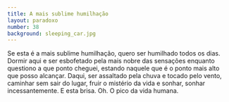```yaml
---
title: A mais sublime humilhação
layout: paradoxo
number: 38
background: sleeping_car.jpg
---
```


Se esta é a mais sublime humilhação, quero ser humilhado todos os dias. Dormir aqui e ser esbofetado pela mais nobre das sensações enquanto questiono a que ponto cheguei, estando naquele que é o ponto mais alto que posso alcançar. Daqui, ser assaltado pela chuva e tocado pelo vento, caminhar sem sair do lugar, fruir o mistério da vida e sonhar, sonhar incessantemente. E esta brisa. Oh. O pico da vida humana.
